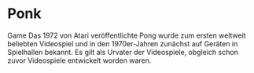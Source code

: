 # Ponk
Game
Das 1972 von Atari veröffentlichte Pong wurde zum ersten weltweit beliebten Videospiel und in den 1970er-Jahren zunächst auf Geräten in Spielhallen bekannt. Es gilt als Urvater der Videospiele, obgleich schon zuvor Videospiele entwickelt worden waren.
